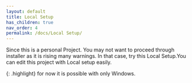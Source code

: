 ```yaml
---
layout: default
title: Local Setup
has_children: true
nav_order: 4
permalink: /docs/Local Setup/
---
```



Since this is a personal Project. You may not want to proceed through installer as it is rising many warnings. In that case, try this Local Setup.You can edit this project with Local setup easily.

{: .highlight}
for now it is possible with only Windows.
